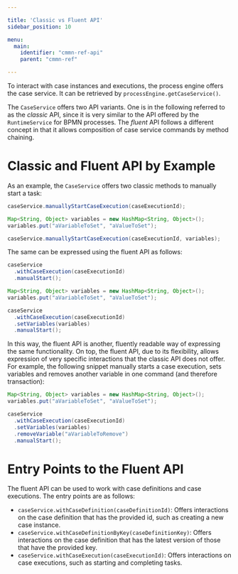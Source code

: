 ```yaml
---

title: 'Classic vs Fluent API'
sidebar_position: 10

menu:
  main:
    identifier: "cmmn-ref-api"
    parent: "cmmn-ref"

---
```


<!-- move this to the user guide as soon as there is a concept on how separate CMMN and BPMN concerns in it -->

To interact with case instances and executions, the process engine offers the case service. It can be retrieved by `processEngine.getCaseService()`.

The `CaseService` offers two API variants. One is in the following referred to as the *classic* API, since it is very similar to the API offered by the `RuntimeService` for BPMN processes. The *fluent* API follows a different concept in that it allows composition of case service commands by method chaining.

# Classic and Fluent API by Example

As an example, the `CaseService` offers two classic methods to manually start a task:

```java
caseService.manuallyStartCaseExecution(caseExecutionId);

Map<String, Object> variables = new HashMap<String, Object>();
variables.put("aVariableToSet", "aValueToSet");

caseService.manuallyStartCaseExecution(caseExecutionId, variables);
```

The same can be expressed using the fluent API as follows:

```java
caseService
  .withCaseExecution(caseExecutionId)
  .manualStart();

Map<String, Object> variables = new HashMap<String, Object>();
variables.put("aVariableToSet", "aValueToSet");

caseService
  .withCaseExecution(caseExecutionId)
  .setVariables(variables)
  .manualStart();
```

In this way, the fluent API is another, fluently readable way of expressing the same functionality. On top, the fluent API, due to its flexibility, allows expression of very specific interactions that the classic API does not offer. For example, the following snippet manually starts a case execution, sets variables and removes another variable in one command (and therefore transaction):

```java
Map<String, Object> variables = new HashMap<String, Object>();
variables.put("aVariableToSet", "aValueToSet");

caseService
  .withCaseExecution(caseExecutionId)
  .setVariables(variables)
  .removeVariable("aVariableToRemove")
  .manualStart();
```


# Entry Points to the Fluent API

The fluent API can be used to work with case definitions and case executions. The entry points are as follows:

* `caseService.withCaseDefinition(caseDefinitionId)`: Offers interactions on the case definition that has the provided id, such as creating a new case instance.
* `caseService.withCaseDefinitionByKey(caseDefinitionKey)`: Offers interactions on the case definition that has the latest version of those that have the provided key.
* `caseService.withCaseExecution(caseExecutionId)`: Offers interactions on case executions, such as starting and completing tasks.
